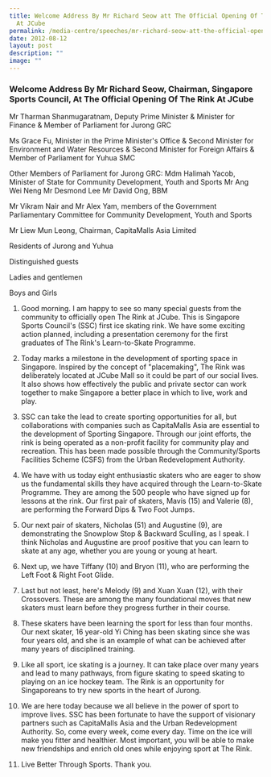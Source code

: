 ```yaml
---
title: Welcome Address By Mr Richard Seow att The Official Opening Of The Rink
  At JCube
permalink: /media-centre/speeches/mr-richard-seow-att-the-official-opening-of-the-rink-at-jcube/
date: 2012-08-12
layout: post
description: ""
image: ""
---
```

### **Welcome Address By Mr Richard Seow, Chairman, Singapore Sports Council, At The Official Opening Of The Rink At JCube**

Mr Tharman Shanmugaratnam, Deputy Prime Minister & Minister for Finance & Member of Parliament for Jurong GRC

Ms Grace Fu, Minister in the Prime Minister's Office & Second Minister for Environment and Water Resources & Second Minister for Foreign Affairs & Member of Parliament for Yuhua SMC

Other Members of Parliament for Jurong GRC:
Mdm Halimah Yacob, Minister of State for Community Development, Youth and Sports
Mr Ang Wei Neng
Mr Desmond Lee
Mr David Ong, BBM

Mr Vikram Nair and Mr Alex Yam, members of the Government Parliamentary Committee for Community Development, Youth and Sports

Mr Liew Mun Leong, Chairman, CapitaMalls Asia Limited

Residents of Jurong and Yuhua

Distinguished guests

Ladies and gentlemen

Boys and Girls

1. Good morning. I am happy to see so many special guests from the community to officially open The Rink at JCube. This is Singapore Sports Council's (SSC) first ice skating rink. We have some exciting action planned, including a presentation ceremony for the first graduates of The Rink's Learn-to-Skate Programme.

2. Today marks a milestone in the development of sporting space in Singapore. Inspired by the concept of "placemaking", The Rink was deliberately located at JCube Mall so it could be part of our social lives. It also shows how effectively the public and private sector can work together to make Singapore a better place in which to live, work and play.

3. SSC can take the lead to create sporting opportunities for all, but collaborations with companies such as CapitaMalls Asia are essential to the development of Sporting Singapore. Through our joint efforts, the rink is being operated as a non-profit facility for community play and recreation. This has been made possible through the Community/Sports Facilities Scheme (CSFS) from the Urban Redevelopment Authority.

4. We have with us today eight enthusiastic skaters who are eager to show us the fundamental skills they have acquired through the Learn-to-Skate Programme. They are among the 500 people who have signed up for lessons at the rink. Our first pair of skaters, Mavis (15) and Valerie (8), are performing the Forward Dips & Two Foot Jumps.

5. Our next pair of skaters, Nicholas (51) and Augustine (9), are demonstrating the Snowplow Stop & Backward Sculling, as I speak. I think Nicholas and Augustine are proof positive that you can learn to skate at any age, whether you are young or young at heart.

6. Next up, we have Tiffany (10) and Bryon (11), who are performing the Left Foot & Right Foot Glide.

7. Last but not least, here's Melody (9) and Xuan Xuan (12), with their Crossovers. These are among the many foundational moves that new skaters must learn before they progress further in their course.

8. These skaters have been learning the sport for less than four months. Our next skater, 16 year-old Yi Ching has been skating since she was four years old, and she is an example of what can be achieved after many years of disciplined training.

9. Like all sport, ice skating is a journey. It can take place over many years and lead to many pathways, from figure skating to speed skating to playing on an ice hockey team. The Rink is an opportunity for Singaporeans to try new sports in the heart of Jurong.

10. We are here today because we all believe in the power of sport to improve lives. SSC has been fortunate to have the support of visionary partners such as CapitaMalls Asia and the Urban Redevelopment Authority. So, come every week, come every day. Time on the ice will make you fitter and healthier. Most important, you will be able to make new friendships and enrich old ones while enjoying sport at The Rink.

11. Live Better Through Sports. Thank you.